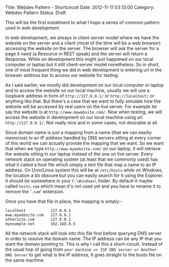 Title: Webdev Pattern - Shortcircuit
Date: 2012-11-11 03:13:00
Category: Webdev Pattern
Status: Draft

This will be the first installment to what I hope a series of common pattern 
used in web development.

In web development, we always in client-server model where we have the website 
on the server and a client (most of the time will be a web browser) accessing 
the website on the server. The browser will ask the server for a page it need 
(a Resource in REST speak) and the server will return a Response. While on 
development this might just happened on our local computer or laptop but it 
still client-server model nonetheless. So in short, one of most frequent thing 
we did in web development is entering url in the browser address bar to access 
our website for testing.

As I said earlier, we mostly did development on our local computer or laptop 
and to access the website on our local machine, usually we will use a loopback 
address in form of `http://127.0.0.1/` or `http://localhost/` or anything like 
that. But there's a case that we want to fully simulate how the website will be 
accessed by real users on the live server. For example let say the website is 
at `http://www.mywebsite.com/`. Now when testing, we will access the website in 
development on our local machine using url `http://127.0.0.1/`. Not really nice 
and in some cases, not desirable at all.

Since domain name is just a mapping from a name (that we can easiliy memorise) 
to an IP address handled by DNS servers sitting at every corner of this world 
we can actually provide the mapping that we want. So we want that when we type 
`http://www.mywebsite.com/` on our laptop, it will retrieve the website sitting 
in our laptop instead of the one on live server. Every network stack on 
operating system (at least that we commonly used) has what it called a host 
file which simply a text file that map a name to an IP address. On Unix/Linux 
system this will be at `/etc/hosts` while on Windows, the location a bit 
obscure but you can easily search for it using the Explorer. It should be 
somewhere in your `C:\Windows\` folder. By default it maybe called `hosts.sam` 
which mean it's not used yet and you have to rename it to remove the '`.sam`' 
extension.

Once you have that file in place, the mapping is simply:-

    localhost           127.0.0.1
    www.mywebsite.com   127.0.0.1
    othersite.com       127.0.0.1
    myexample.net       192.168.0.5

All the network stack will look into this file first before querying DNS server 
in order to resolve the domain name. The IP address can be any IP that you want 
the domain pointing to. This is why I call this a short-circuit. Instead of the 
usual hop of going from `your machine => ISP DNS server => Another DNS Server` 
to get what is the IP address, it goes straight to the hosts file on the same 
machine.
